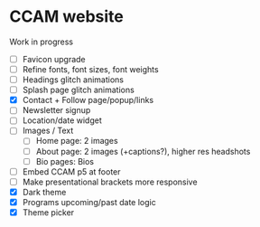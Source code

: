 # CCAM website

Work in progress

-   [ ] Favicon upgrade
-   [ ] Refine fonts, font sizes, font weights
-   [ ] Headings glitch animations
-   [ ] Splash page glitch animations
-   [x] Contact + Follow page/popup/links
-   [ ] Newsletter signup
-   [ ] Location/date widget
-   [ ] Images / Text
    -   [ ] Home page: 2 images
    -   [ ] About page: 2 images (+captions?), higher res headshots
    -   [ ] Bio pages: Bios
-   [ ] Embed CCAM p5 at footer
-   [ ] Make presentational brackets more responsive
-   [x] Dark theme
-   [x] Programs upcoming/past date logic
-   [x] Theme picker
